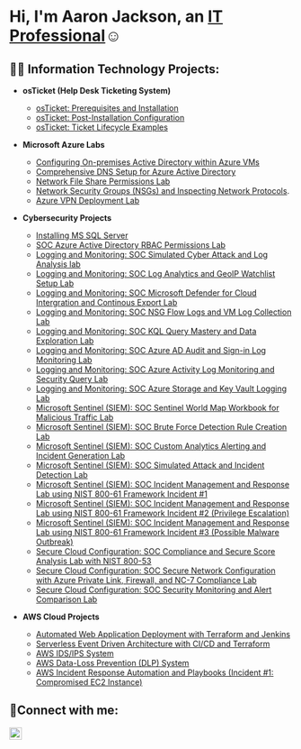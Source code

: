 <h1>Hi, I'm Aaron Jackson, an <a href="https://linkedin.com/in/Josh">IT Professional</a>☺</h1>

<h2>👨‍💻 Information Technology Projects:</h2>

- <b>osTicket (Help Desk Ticketing System)</b>
  - [osTicket: Prerequisites and Installation](https://github.com/Aaron504/OsTicketLab1)
  - [osTicket: Post-Installation Configuration](https://github.com/Aaron504/osTicket-Post-Installation-Lab)
  - [osTicket: Ticket Lifecycle Examples](https://github.com/Aaron504/Ticket-Lifecycle-Lab)

- <b>Microsoft Azure Labs</b>
  - [Configuring On-premises Active Directory within Azure VMs](https://github.com/Aaron504/On-premises-Active-Directory-Deployed-in-the-Cloud-Azure-)
  - [Comprehensive DNS Setup for Azure Active Directory](https://github.com/Aaron504/Comprehensive-DNS-Setup-for-Azure-AD)
  - [Network File Share Permissions Lab](https://github.com/Aaron504/Network-File-Share-Permissions-Lab)
  - [Network Security Groups (NSGs) and Inspecting Network Protocols](https://github.com/Aaron504/Network-Security-Groups-NSGs-and-Inspecting-Traffic-Between-Azure-Virtual-Machines).
  - [Azure VPN Deployment Lab](https://github.com/Aaron504/Azure-VPN-Deployment-Lab)

- <b>Cybersecurity Projects</b>
  - [Installing MS SQL Server](https://github.com/Aaron504/Installing-MS-SQL-Server)
  - [SOC Azure Active Directory RBAC Permissions Lab](https://github.com/Aaron504/SOC-Azure-Active-Directory-RBAC-Permissions-Lab)
  - [Logging and Monitoring: SOC Simulated Cyber Attack and Log Analysis lab](https://github.com/Aaron504/SOC-Simulated-Cyber-Attack-and-Log-Analysis-Lab)
  - [Logging and Monitoring: SOC Log Analytics and GeoIP Watchlist Setup Lab](https://github.com/Aaron504/SOC-Log-Analytics-and-GeoIP-Watchlist-Setup-Lab/blob/main/README.md)
  - [Logging and Monitoring: SOC Microsoft Defender for Cloud Intergration and Continous Export Lab](https://github.com/Aaron504/SOC-Microsoft-Defender-for-Cloud-Integration-and-Continuous-Export-Lab/blob/main/README.md)
  - [Logging and Monitoring: SOC NSG Flow Logs and VM Log Collection Lab](https://github.com/Aaron504/SOC-NSG-Flow-Logs-and-VM-Log-Collection-Lab)
  - [Logging and Monitoring: SOC KQL Query Mastery and Data Exploration Lab](https://github.com/Aaron504/SOC-KQL-Query-Mastery-and-Data-Exploration-Lab)
  - [Logging and Monitoring: SOC Azure AD Audit and Sign-in Log Monitoring Lab](https://github.com/Aaron504/SOC-Azure-AD-Audit-and-Sign-In-Log-Monitoring-Lab)
  - [Logging and Monitoring: SOC Azure Activity Log Monitoring and Security Query Lab](https://github.com/Aaron504/SOC-Azure-Activity-Log-Monitoring-and-Security-Query-Lab)
  - [Logging and Monitoring: SOC Azure Storage and Key Vault Logging Lab](https://github.com/Aaron504/SOC-Azure-Storage-and-Key-Vault-Logging-Lab)
  - [Microsoft Sentinel (SIEM): SOC Sentinel World Map Workbook for Malicious Traffic Lab](https://github.com/Aaron504/SOC-Sentinel-World-Map-Workbook-for-Malicious-Traffic-Lab)
  - [Microsoft Sentinel (SIEM): SOC Brute Force Detection Rule Creation Lab](https://github.com/Aaron504/SOC-Brute-Force-Detection-Rule-Creation-Lab)
  - [Microsoft Sentinel (SIEM): SOC Custom Analytics Alerting and Incident Generation Lab](https://github.com/Aaron504/SOC-Custom-Analytics-Alerting-and-Incident-Generation-Lab)
  - [Microsoft Sentinel (SIEM): SOC Simulated Attack and Incident Detection Lab](https://github.com/Aaron504/SOC-Simulated-Attack-and-Incident-Detection-Lab)
  - [Microsoft Sentinel (SIEM): SOC Incident Management and Response Lab using NIST 800-61 Framework Incident #1](https://github.com/Aaron504/SOC-Incident-Management-and-Response-Lab-using-NIST-800-61-Framework)
  - [Microsoft Sentinel (SIEM): SOC Incident Management and Response Lab using NIST 800-61 Framework Incident #2 (Privilege Escalation)](https://github.com/Aaron504/SOC-Incident-Management-and-Response-Lab-using-NIST-800-61-Framework-Privilege-Escalation-)
  - [Microsoft Sentinel (SIEM): SOC Incident Management and Response Lab using NIST 800-61 Framework Incident #3 (Possible Malware Outbreak)](https://github.com/Aaron504/SOC-Incident-Management-and-Response-Lab-using-NIST-800-61-Framework-Possible-Malware-Outbreak-)
  - [Secure Cloud Configuration: SOC Compliance and Secure Score Analysis Lab with NIST 800-53](https://github.com/Aaron504/SOC-Compliance-and-Secure-Score-Analysis-Lab-with-NIST-800-53)
  - [Secure Cloud Configuration: SOC Secure Network Configuration with Azure Private Link, Firewall, and NC-7 Compliance Lab](https://github.com/Aaron504/SOC-Secure-Network-Configuration-with-Azure-Private-Link-Firewall-and-NC-7-Compliance-Lab)
  - [Secure Cloud Configuration: SOC Security Monitoring and Alert Comparison Lab](https://github.com/Aaron504/SOC-Security-Monitoring-and-Alert-Comparison-Lab)

- <b>AWS Cloud Projects</b>
  - [Automated Web Application Deployment with Terraform and Jenkins](https://github.com/Aaron504/Automated-Web-Application-Deployment-with-Terraform-and-Jenkins)
  - [Serverless Event Driven Architecture with CI/CD and Terraform](https://github.com/Aaron504/Serverless-Event-Driven-Architecture-with-CI-CD)
  - [AWS IDS/IPS System](https://github.com/Aaron504/AWS-IDS-IPS-EDR-System)
  - [AWS Data-Loss Prevention (DLP) System](https://github.com/Aaron504/AWS-DLP-System)
  - [AWS Incident Response Automation and Playbooks (Incident #1: Compromised EC2 Instance)](https://github.com/Aaron504/AWS-Incident-Response-Playbooks-and-Automation)

<h2>🤳Connect with me:</h2>

[<img align="left" alt="Josh | LinkedIn" width="22px" src="https://cdn.jsdelivr.net/npm/simple-icons@v3/icons/linkedin.svg" />][linkedin]



[linkedin]: https://linkedin.com/in/Josh
